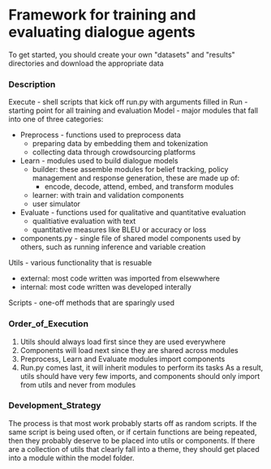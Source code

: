 # Framework for training and evaluating dialogue agents

To get started, you should create your own "datasets" and "results" directories and download the appropriate data

### __Description__
Execute - shell scripts that kick off run.py with arguments filled in
Run - starting point for all training and evaluation
Model - major modules that fall into one of three categories:
  * Preprocess - functions used to preprocess data
      - preparing data by embedding them and tokenization
      - collecting data through crowdsourcing platforms
  * Learn - modules used to build dialogue models
      - builder: these assemble modules for belief tracking, policy management and response generation, these are made up of:
        - encode, decode, attend, embed, and transform modules
      - learner: with train and validation components
      - user simulator
  * Evaluate - functions used for qualitative and quantitative evaluation
      - qualitiative evaluation with text
      - quantitative measures like BLEU or accuracy or loss
  * components.py - single file of shared model components used by others, such as running inference and variable creation

Utils - various functionality that is resuable
  * external: most code written was imported from elsewwhere
  * internal: most code written was developed interally

Scripts - one-off methods that are sparingly used

### __Order_of_Execution__
  1. Utils should always load first since they are used everywhere
  2. Components will load next since they are shared across modules
  3. Preprocess, Learn and Evaluate modules import components
  4. Run.py comes last, it will inherit modules to perform its tasks
As a result, utils should have very few imports, and components should only import from utils and never from modules

### __Development_Strategy__
The process is that most work probably starts off as random scripts. If the same script is being used often, or if certain functions are being repeated, then they probably deserve to be placed into utils or components.  If there are a collection of utils that clearly fall into a theme, they should get placed into a module within the model folder.
